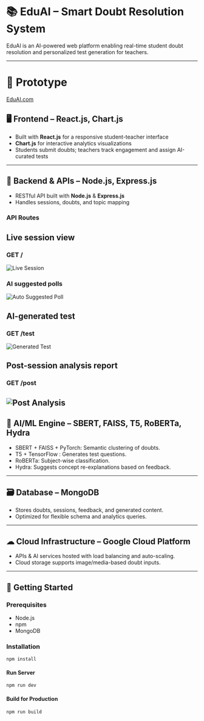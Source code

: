 # 📚 EduAI – Smart Doubt Resolution System

EduAI is an AI-powered web platform enabling real-time student doubt resolution and personalized test generation for teachers.

---

# 🔗 Prototype 
[EduAI.com](https://pragati-eduai.onrender.com)

## 🖥 Frontend – React.js, Chart.js

- Built with **React.js** for a responsive student-teacher interface  
- **Chart.js** for interactive analytics visualizations  
- Students submit doubts; teachers track engagement and assign AI-curated tests

---

## 🔁 Backend & APIs – Node.js, Express.js

- RESTful API built with **Node.js** & **Express.js**
- Handles sessions, doubts, and topic mapping

### API Routes

## Live session view
### GET /        
![Live Session](https://res.cloudinary.com/dwcne31bv/image/upload/v1743887629/kbn75hj6d9buoznwxauh.png) 

### AI suggested polls
![Auto Suggested Poll](https://res.cloudinary.com/dwcne31bv/image/upload/v1743887396/wgwgyurigahdjabfbo2k.png) 

## AI-generated test
### GET /test    
![Generated Test](https://res.cloudinary.com/dwcne31bv/image/upload/v1743887371/zlvk2ajwiw62mpl4orzr.png) 

## Post-session analysis report
### GET /post    
![Post Analysis](https://res.cloudinary.com/dwcne31bv/image/upload/v1743887375/sw3193xf53x7xolisqvg.png) 
---

## 🧠 AI/ML Engine – SBERT, FAISS, T5, RoBERTa, Hydra

- SBERT + FAISS + PyTorch: Semantic clustering of doubts.
- T5 + TensorFlow : Generates test questions.
- RoBERTa: Subject-wise classification.
- Hydra: Suggests concept re-explanations based on feedback.

---

## 🗃 Database – MongoDB

- Stores doubts, sessions, feedback, and generated content.
- Optimized for flexible schema and analytics queries.

---

## ☁ Cloud Infrastructure – Google Cloud Platform

- APIs & AI services hosted with load balancing and auto-scaling.
- Cloud storage supports image/media-based doubt inputs.

---

## 🚀 Getting Started

### Prerequisites

- Node.js
- npm
- MongoDB

### Installation

```
npm install
```

#### Run Server
```
npm run dev
```

#### Build for Production
```
npm run build
```